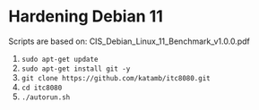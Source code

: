 # Hardening Debian 11
Scripts are based on: CIS_Debian_Linux_11_Benchmark_v1.0.0.pdf
1) `sudo apt-get update`
2) `sudo apt-get install git -y`
3) `git clone https://github.com/katamb/itc8080.git`
4) `cd itc8080`
5) `./autorun.sh`
